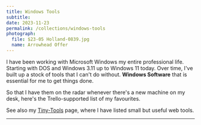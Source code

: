 ```yaml
---
title: Windows Tools
subtitle: 
date: 2023-11-23
permalink: /collections/windows-tools
photograph: 
  file: $23-05 Holland-0839.jpg
  name: Arrowhead Offer
---
```


I have been working with Microsoft Windows my entire professional life. Starting with DOS and Windows 3.11 up to Windows 11 today. Over time, I've built up a stock of tools that I can't do without. **Windows Software** that is essential for me to get things done.

So that I have them on the radar whenever there's a new machine on my desk, here's the Trello-supported list of my favourites.

See also my [Tiny-Tools](/collections/tiny-tools) page, where I have listed small but useful web tools.

---

